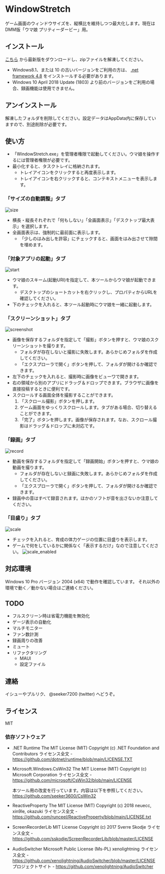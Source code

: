 # WindowStretch
ゲーム画面のウィンドウサイズを、縦横比を維持しつつ最大化します。現在はDMM版「ウマ娘 プリティーダービー」用。

## インストール

[こちら](https://github.com/seeker3600/WindowStretch/releases/latest/download/WindowStretch.zip) から最新版をダウンロードし、zipファイルを解凍してください。

* Windows8.1、または 10 の古いバージョンをご利用の方は、 [.net framework 4.8](https://dotnet.microsoft.com/download/dotnet-framework/thank-you/net48-web-installer) をインストールする必要があります。
* Windows 10 April 2018 Update (1803) より前のバージョンをご利用の場合、録画機能は使用できません。

## アンインストール
解凍したフォルダを削除してください。設定データはAppData内に保存していますので、別途削除が必要です。

## 使い方
* 「WindowStretch.exe」を管理者権限で起動してください。ウマ娘を操作するには管理者権限が必要です。
* 最小化すると、タスクトレイに格納されます。
	* トレイアイコンをクリックすると再度表示します。
	* トレイアイコンを右クリックすると、コンテキストメニューを表示します。

### 「サイズの自動調整」タブ

![size](img/size.png)

* 横長・縦長それぞれで「何もしない」「全画面表示」「デスクトップ最大表示」を選択します。
* 全画面表示は、強制的に最前面に表示します。
	* 「少しのはみ出しを許容」にチェックすると、画面をはみ出させて隙間を埋めます。

### 「対象アプリの起動」タブ

![start](img/start.png)

* ウマ娘のスキーム(起動URI)を指定して、本ツールからウマ娘が起動できます。
	* デスクトップのショートカットを右クリックし、プロパティからURLを確認してください。
* 下のチェックを入れると、本ツール起動時にウマ娘を一緒に起動します。

### 「スクリーンショット」タブ

![screenshot](img/screenshot.png)

* 画像を保存するフォルダを指定して「撮影」ボタンを押すと、ウマ娘のスクリーンショットを撮ります。
	* フォルダが存在しないと撮影に失敗します。あらかじめフォルダを作成してください。
	* 「エクスプローラで開く」ボタンを押して、フォルダが開けるか確認できます。
* 左下のチェックを入れると、撮影時に画像をビューワで開きます。
* 右の領域から別のアプリにドラッグ＆ドロップできます。ブラウザに画像を直接投稿するときに便利です。
* スクロールする画面全体を撮影することができます。
    1. 「スクロール撮影」ボタンを押します。
    2. ゲーム画面をゆっくりスクロールします。タブがある場合、切り替えることができます。
    3. 「完了」ボタンを押します。画像が保存されます。なお、スクロール撮影はドラッグ＆ドロップに未対応です。

### 「録画」タブ

![record](img/record.png)

* 動画を保存するフォルダを指定して「録画開始」ボタンを押すと、ウマ娘の動画を撮ります。
	* フォルダが存在しないと録画に失敗します。あらかじめフォルダを作成してください。
	* 「エクスプローラで開く」ボタンを押して、フォルダが開けるか確認できます。
* 録画中の音はすべて録音されます。ほかのソフトが音を出さないか注意してください。

### 「目盛り」タブ

![scale](img/scale.png)

* チェックを入れると、育成の体力ゲージの位置に目盛りを表示します。
* ゲームで何をしているかに関係なく「表示するだけ」なので注意してください。
	![scale_enabled](img/scale_enabled.png)


## 対応環境

Windows 10 Pro バージョン 2004 (x64) で動作を確認しています。
それ以外の環境で動く／動かない場合はご連絡ください。

## TODO

* フルスクリーン時は省電力機能を無効化
* ゲージ表示の自動化
* マルチモニター
* ファン数計測
* 録画周りの改善
* ミュート
* リファクタリング
    * MAUI
    * 設定ファイル

## 連絡
イシューやプルリク、 @seeker7200 (twitter) へどうぞ。

## ライセンス
MIT

### 依存ソフトウェア

* .NET Runtime
    The MIT License (MIT)  Copyright (c) .NET Foundation and Contributors
    ライセンス全文 - https://github.com/dotnet/runtime/blob/main/LICENSE.TXT

* Microsoft.Windows.CsWin32
    The MIT License (MIT)  Copyright (c) Microsoft Corporation
    ライセンス全文 - https://github.com/microsoft/CsWin32/blob/main/LICENSE

    本ツール用の改変を行っています。内容は以下を参照してください。
    https://github.com/seeker3600/CsWin32

* ReactiveProperty
    The MIT License (MIT)  Copyright (c) 2018 neuecc, xin9le, okazuki
    ライセンス全文 - https://github.com/runceel/ReactiveProperty/blob/main/LICENSE.txt

* ScreenRecorderLib
    MIT License  Copyright (c) 2017 Sverre Skodje
    ライセンス全文 - https://github.com/sskodje/ScreenRecorderLib/blob/master/LICENSE

* AudioSwitcher
    Microsoft Public License (Ms-PL) xenolightning
    ライセンス全文 - https://github.com/xenolightning/AudioSwitcher/blob/master/LICENSE
    プロジェクトサイト - https://github.com/xenolightning/AudioSwitcher
